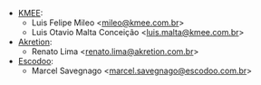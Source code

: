 - [KMEE](https://www.kmee.com.br):
  - Luis Felipe Mileo \<<mileo@kmee.com.br>\>
  - Luis Otavio Malta Conceição \<<luis.malta@kmee.com.br>\>
- [Akretion](https://www.akretion.com/pt-BR):
  - Renato Lima \<<renato.lima@akretion.com.br>\>
- [Escodoo](https://www.escodoo.com.br):
  - Marcel Savegnago \<<marcel.savegnago@escodoo.com.br>\>
